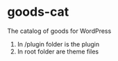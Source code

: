 goods-cat
=========

The catalog of goods for WordPress

1. In /plugin folder is the plugin
2. In root folder are theme files
